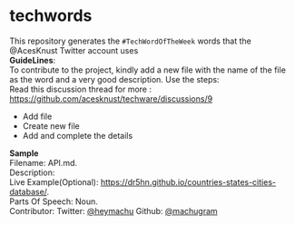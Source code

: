 # techwords
This repository generates the `#TechWordOfTheWeek` words that the @AcesKnust Twitter account uses   
**GuideLines**:    
To contribute to the project, kindly add a new file with the name of the file as the word and a very good description. Use the steps:   
Read this discussion thread for more : https://github.com/acesknust/techware/discussions/9

- Add file 
- Create new file
- Add and complete the details

**Sample**    
Filename: API.md.     
Description:    
Live Example(Optional): https://dr5hn.github.io/countries-states-cities-database/.    
Parts Of Speech: Noun.    
Contributor: Twitter: [@heymachu](https://twitter.com/heymachu) Github: [@machugram](https://github.com/machugram)



